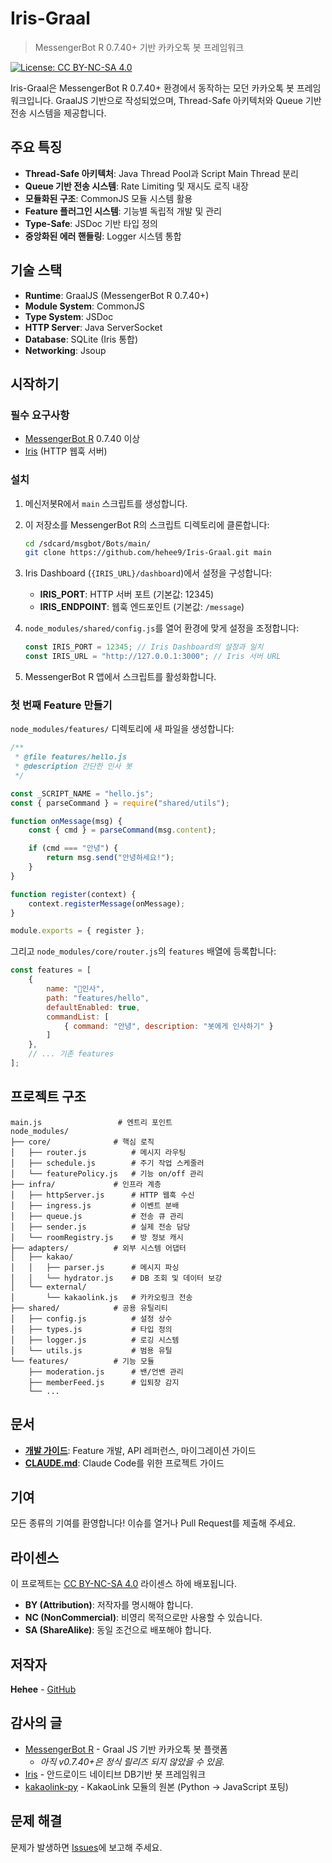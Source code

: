 # Iris-Graal

> MessengerBot R 0.7.40+ 기반 카카오톡 봇 프레임워크

[![License: CC BY-NC-SA 4.0](https://img.shields.io/badge/License-CC%20BY--NC--SA%204.0-lightgrey.svg)](https://creativecommons.org/licenses/by-nc-sa/4.0/)

Iris-Graal은 MessengerBot R 0.7.40+ 환경에서 동작하는 모던 카카오톡 봇 프레임워크입니다. GraalJS 기반으로 작성되었으며, Thread-Safe 아키텍처와 Queue 기반 전송 시스템을 제공합니다.

## 주요 특징

- **Thread-Safe 아키텍처**: Java Thread Pool과 Script Main Thread 분리
- **Queue 기반 전송 시스템**: Rate Limiting 및 재시도 로직 내장
- **모듈화된 구조**: CommonJS 모듈 시스템 활용
- **Feature 플러그인 시스템**: 기능별 독립적 개발 및 관리
- **Type-Safe**: JSDoc 기반 타입 정의
- **중앙화된 에러 핸들링**: Logger 시스템 통합

## 기술 스택

- **Runtime**: GraalJS (MessengerBot R 0.7.40+)
- **Module System**: CommonJS
- **Type System**: JSDoc
- **HTTP Server**: Java ServerSocket
- **Database**: SQLite (Iris 통합)
- **Networking**: Jsoup

## 시작하기

### 필수 요구사항

- [MessengerBot R](https://github.com/MessengerBotTeam/msgbot-old-release/releases) 0.7.40 이상
- [Iris](https://github.com/dolidolih/Iris) (HTTP 웹훅 서버)

### 설치

1. 메신저봇R에서 `main` 스크립트를 생성합니다.

1. 이 저장소를 MessengerBot R의 스크립트 디렉토리에 클론합니다:
   ```bash
   cd /sdcard/msgbot/Bots/main/
   git clone https://github.com/hehee9/Iris-Graal.git main
   ```

2. Iris Dashboard (`{IRIS_URL}/dashboard`)에서 설정을 구성합니다:
   - **IRIS_PORT**: HTTP 서버 포트 (기본값: 12345)
   - **IRIS_ENDPOINT**: 웹훅 엔드포인트 (기본값: `/message`)

3. `node_modules/shared/config.js`를 열어 환경에 맞게 설정을 조정합니다:
   ```javascript
   const IRIS_PORT = 12345; // Iris Dashboard의 설정과 일치
   const IRIS_URL = "http://127.0.0.1:3000"; // Iris 서버 URL
   ```

4. MessengerBot R 앱에서 스크립트를 활성화합니다.

### 첫 번째 Feature 만들기

`node_modules/features/` 디렉토리에 새 파일을 생성합니다:

```javascript
/**
 * @file features/hello.js
 * @description 간단한 인사 봇
 */

const _SCRIPT_NAME = "hello.js";
const { parseCommand } = require("shared/utils");

function onMessage(msg) {
    const { cmd } = parseCommand(msg.content);

    if (cmd === "안녕") {
        return msg.send("안녕하세요!");
    }
}

function register(context) {
    context.registerMessage(onMessage);
}

module.exports = { register };
```

그리고 `node_modules/core/router.js`의 `features` 배열에 등록합니다:

```javascript
const features = [
    {
        name: "👋인사",
        path: "features/hello",
        defaultEnabled: true,
        commandList: [
            { command: "안녕", description: "봇에게 인사하기" }
        ]
    },
    // ... 기존 features
];
```

## 프로젝트 구조

```
main.js                 # 엔트리 포인트
node_modules/
├── core/              # 핵심 로직
│   ├── router.js          # 메시지 라우팅
│   ├── schedule.js        # 주기 작업 스케줄러
│   └── featurePolicy.js   # 기능 on/off 관리
├── infra/             # 인프라 계층
│   ├── httpServer.js      # HTTP 웹훅 수신
│   ├── ingress.js         # 이벤트 분배
│   ├── queue.js           # 전송 큐 관리
│   ├── sender.js          # 실제 전송 담당
│   └── roomRegistry.js    # 방 정보 캐시
├── adapters/          # 외부 시스템 어댑터
│   ├── kakao/
│   │   ├── parser.js      # 메시지 파싱
│   │   └── hydrator.js    # DB 조회 및 데이터 보강
│   └── external/
│       └── kakaolink.js   # 카카오링크 전송
├── shared/            # 공용 유틸리티
│   ├── config.js          # 설정 상수
│   ├── types.js           # 타입 정의
│   ├── logger.js          # 로깅 시스템
│   └── utils.js           # 범용 유틸
└── features/          # 기능 모듈
    ├── moderation.js      # 밴/언밴 관리
    ├── memberFeed.js      # 입퇴장 감지
    └── ...
```

## 문서

- **[개발 가이드](docs/DEVELOPMENT.md)**: Feature 개발, API 레퍼런스, 마이그레이션 가이드
- **[CLAUDE.md](CLAUDE.md)**: Claude Code를 위한 프로젝트 가이드

## 기여

모든 종류의 기여를 환영합니다! 이슈를 열거나 Pull Request를 제출해 주세요.

## 라이센스

이 프로젝트는 [CC BY-NC-SA 4.0](LICENSE.md) 라이센스 하에 배포됩니다.

- **BY (Attribution)**: 저작자를 명시해야 합니다.
- **NC (NonCommercial)**: 비영리 목적으로만 사용할 수 있습니다.
- **SA (ShareAlike)**: 동일 조건으로 배포해야 합니다.

## 저작자

**Hehee** - [GitHub](https://github.com/hehee9)

## 감사의 글

- [MessengerBot R](https://github.com/MessengerBotTeam/msgbot-old-release/releases) - Graal JS 기반 카카오톡 봇 플랫폼
  * *아직 v0.7.40+은 정식 릴리즈 되지 않았을 수 있음.*
- [Iris](https://github.com/dolidolih/Iris) - 안드로이드 네이티브 DB기반 봇 프레임워크
- [kakaolink-py](https://github.com/ye-seola/kakaolink-py) - KakaoLink 모듈의 원본 (Python → JavaScript 포팅)

## 문제 해결

문제가 발생하면 [Issues](https://github.com/hehee9/Iris-Graal/issues)에 보고해 주세요.